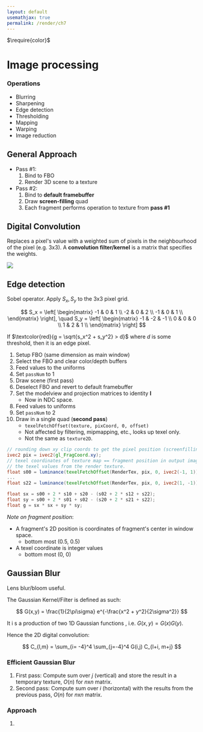 ```yaml
---
layout: default
usemathjax: true
permalink: /render/ch7
---
```


$\require{color}$

# Image processing

### Operations

- Blurring
- Sharpening
- Edge detection
- Thresholding
- Mapping
- Warping
- Image reduction

## General Approach

- Pass #1:
  1. Bind to FBO
  2. Render 3D scene to a texture
- Pass #2:
  1. Bind to **default framebuffer**
  2. Draw **screen-filling** quad
  3. Each fragment performs operation to texture from **pass #1**

## Digital Convolution

Replaces a pixel's value with a weighted sum of pixels in the neighbourhood of the pixel (e.g. 3x3). A **convolution filter/kernel** is a matrix that specifies the weights.

![](/notes-blog/assets/img/render/convolution.png)

## Edge detection

Sobel operator. Apply $S_x, S_y$ to the 3x3 pixel grid.

$$
S_x = \left[ \begin{matrix} 
-1 & 0 & 1 \\
-2 & 0 & 2 \\
-1 & 0 & 1 \\
\end{matrix} \right], \quad
S_y = \left[ \begin{matrix} 
-1 & -2 & -1 \\
0 & 0 & 0 \\
1 & 2 & 1 \\
\end{matrix} \right]
$$

If $\textcolor{red}{g = \sqrt{s_x^2 + s_y^2} > d}$ where $d$ is some threshold, then it is an edge pixel.

1. Setup FBO (same dimension as main window)
2. Select the FBO and clear color/depth buffers
3. Feed values to the uniforms 
4. Set `passNum` to 1
5. Draw scene (first pass)
6. Deselect FBO and revert to default framebuffer
7. Set the modelview and projection matrices to identity $\mathbf{I}$
    - Now in NDC space.
8. Feed values to uniforms
9. Set `passNum` to 2
10. Draw in a single quad (**second pass**)
    - `texelFetchOffset(texture, pixCoord, 0, offset)`
    - Not affected by filtering, mipmapping, etc., looks up texel only.
    - Not the same as `texture2D`. 

```glsl
// rounding down xy clip coords to get the pixel position (screenfilling quad.)
ivec2 pix = ivec2(gl_FragCoord.xy);
// texel coordinates of texture map == fragment position in output image.
// the texel values from the render texture.
float s00 = luminance(texelFetchOffset(RenderTex, pix, 0, ivec2(-1, 1)).rgb)
...
float s22 = luminance(texelFetchOffset(RenderTex, pix, 0, ivec2(1, -1)).rgb)

float sx = s00 + 2 * s10 + s20 - (s02 + 2 * s12 + s22);
float sy = s00 + 2 * s01 + s02 - (s20 + 2 * s21 + s22);
float g = sx * sx + sy * sy;
```

*Note on fragment position*: 
- A fragment's 2D position is coordinates of fragment's center in window space. 
  - bottom most (0.5, 0.5)
- A texel coordinate is integer values
  - bottom most (0, 0)

## Gaussian Blur

Lens blur/bloom useful.

The Gaussian Kernel/Filter is defined as such:

$$
G(x,y) = \frac{1}{2\pi\sigma} e^{-\frac{x^2 + y^2}{2\sigma^2}}
$$

It i s a production of two 1D Gaussian functions , i.e. $G(x,y) = G(x)G(y)$.

Hence the 2D digital convolution:

$$
C_{l,m} = \sum_{i= -4}^4 \sum_{j=-4}^4 G(i,j) C_{l+i, m+j} 
$$

### Efficient Gaussian Blur

1. First pass: Compute sum over $j$ (vertical) and store the result in a temporary texture, $O(n)$ for $n$x$n$ matrix.
2. Second pass: Compute sum over $i$ (horizontal) with the results from the previous pass, $O(n)$ for $n$x$n$ matrix.

### Approach

1. 